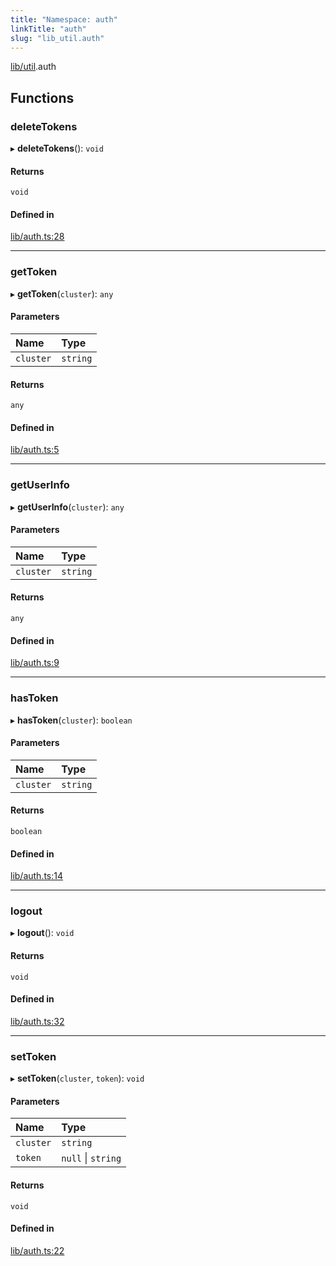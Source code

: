 ```yaml
---
title: "Namespace: auth"
linkTitle: "auth"
slug: "lib_util.auth"
---
```


[lib/util](lib_util.md).auth

## Functions

### deleteTokens

▸ **deleteTokens**(): `void`

#### Returns

`void`

#### Defined in

[lib/auth.ts:28](https://github.com/kinvolk/headlamp/blob/ba073244/frontend/src/lib/auth.ts#L28)

___

### getToken

▸ **getToken**(`cluster`): `any`

#### Parameters

| Name | Type |
| :------ | :------ |
| `cluster` | `string` |

#### Returns

`any`

#### Defined in

[lib/auth.ts:5](https://github.com/kinvolk/headlamp/blob/ba073244/frontend/src/lib/auth.ts#L5)

___

### getUserInfo

▸ **getUserInfo**(`cluster`): `any`

#### Parameters

| Name | Type |
| :------ | :------ |
| `cluster` | `string` |

#### Returns

`any`

#### Defined in

[lib/auth.ts:9](https://github.com/kinvolk/headlamp/blob/ba073244/frontend/src/lib/auth.ts#L9)

___

### hasToken

▸ **hasToken**(`cluster`): `boolean`

#### Parameters

| Name | Type |
| :------ | :------ |
| `cluster` | `string` |

#### Returns

`boolean`

#### Defined in

[lib/auth.ts:14](https://github.com/kinvolk/headlamp/blob/ba073244/frontend/src/lib/auth.ts#L14)

___

### logout

▸ **logout**(): `void`

#### Returns

`void`

#### Defined in

[lib/auth.ts:32](https://github.com/kinvolk/headlamp/blob/ba073244/frontend/src/lib/auth.ts#L32)

___

### setToken

▸ **setToken**(`cluster`, `token`): `void`

#### Parameters

| Name | Type |
| :------ | :------ |
| `cluster` | `string` |
| `token` | ``null`` \| `string` |

#### Returns

`void`

#### Defined in

[lib/auth.ts:22](https://github.com/kinvolk/headlamp/blob/ba073244/frontend/src/lib/auth.ts#L22)
